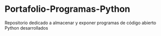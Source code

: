 # Portafolio-Programas-Python
Repositorio dedicado a almacenar y exponer programas de código abierto Python desarrollados 
